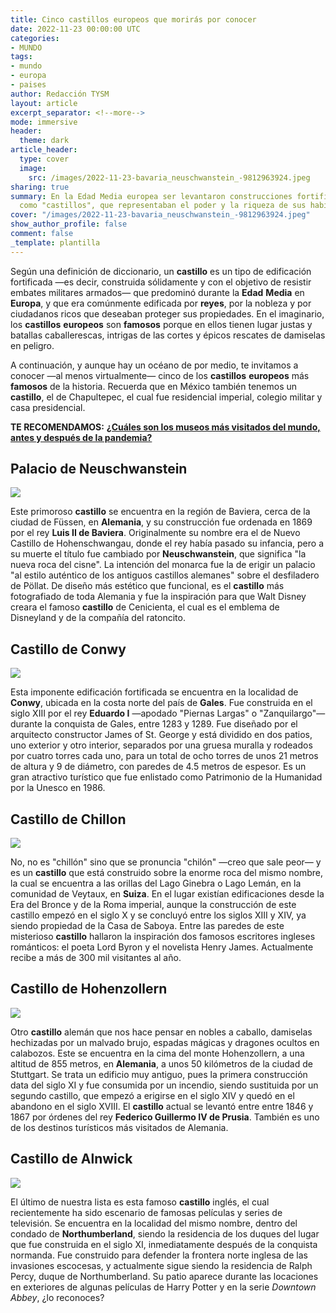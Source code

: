 ```yaml
---
title: Cinco castillos europeos que morirás por conocer
date: 2022-11-23 00:00:00 UTC
categories:
- MUNDO
tags:
- mundo
- europa
- paises
author: Redacción TYSM
layout: article
excerpt_separator: <!--more-->
mode: immersive
header:
  theme: dark
article_header:
  type: cover
  image:
    src: /images/2022-11-23-bavaria_neuschwanstein_-9812963924.jpeg
sharing: true
summary: En la Edad Media europea ser levantaron construcciones fortificadas conocidas
  como "castillos", que representaban el poder y la riqueza de sus habitantes.
cover: "/images/2022-11-23-bavaria_neuschwanstein_-9812963924.jpeg"
show_author_profile: false
comment: false
_template: plantilla
---
```







Según una definición de diccionario, un **castillo** es un tipo de edificación fortificada —es decir, construida sólidamente y con el objetivo de resistir embates militares armados— que predominó durante la **Edad** **Media** en **Europa**, y que era comúnmente edificada por **reyes**, por la nobleza y por ciudadanos ricos que deseaban proteger sus propiedades. En el imaginario, los **castillos** **europeos** son **famosos** porque en ellos tienen lugar justas y batallas caballerescas, intrigas de las cortes y épicos rescates de damiselas en peligro.

A continuación, y aunque hay un océano de por medio, te invitamos a conocer —al menos virtualmente— cinco de los **castillos** **europeos** más **famosos** de la historia. Recuerda que en México también tenemos un **castillo**, el de Chapultepec, el cual fue residencial imperial, colegio militar y casa presidencial.

**TE RECOMENDAMOS:** [**¿Cuáles son los museos más visitados del mundo, antes y después de la pandemia?**](https://blog.tonoysumariachi.com/mundo/2022/06/09/los-museos-mas-visitados-del-mundo-cuales-son.html)

## Palacio de Neuschwanstein

![](https://upload.wikimedia.org/wikipedia/commons/thumb/f/f8/Schloss_Neuschwanstein_2013.jpg/1024px-Schloss_Neuschwanstein_2013.jpg)

Este primoroso **castillo** se encuentra en la región de Baviera, cerca de la ciudad de Füssen, en **Alemania**, y su construcción fue ordenada en 1869 por el rey **Luis II de Baviera**. Originalmente su nombre era el de Nuevo Castillo de Hohenschwangau, donde el rey había pasado su infancia, pero a su muerte el título fue cambiado por **Neuschwanstein**, que significa "la nueva roca del cisne". La intención del monarca fue la de erigir un palacio "al estilo auténtico de los antiguos castillos alemanes" sobre el desfiladero de Pöllat. De diseño más estético que funcional, es el **castillo** más fotografiado de toda Alemania y fue la inspiración para que Walt Disney creara el famoso **castillo** de Cenicienta, el cual es el emblema de Disneyland y de la compañía del ratoncito.

## Castillo de Conwy

![](https://upload.wikimedia.org/wikipedia/commons/thumb/d/d3/Conwy_Castle_12.jpg/1024px-Conwy_Castle_12.jpg)

Esta imponente edificación fortificada se encuentra en la localidad de **Conwy**, ubicada en la costa norte del país de **Gales**. Fue construida en el siglo XIII por el rey **Eduardo I** —apodado "Piernas Largas" o "Zanquilargo"— durante la conquista de Gales, entre 1283 y 1289. Fue diseñado por el arquitecto constructor James of St. George y está dividido en dos patios, uno exterior y otro interior, separados por una gruesa muralla y rodeados por cuatro torres cada uno, para un total de ocho torres de unos 21 metros de altura y 9 de diámetro, con paredes de 4.5 metros de espesor. Es un gran atractivo turístico que fue enlistado como Patrimonio de la Humanidad por la Unesco en 1986.

## Castillo de Chillon

![](https://upload.wikimedia.org/wikipedia/commons/thumb/4/48/001_Chateau_de_Chillon_and_Dents_du_Midi_Photo_by_Giles_Laurent.jpg/1024px-001_Chateau_de_Chillon_and_Dents_du_Midi_Photo_by_Giles_Laurent.jpg)

No, no es "chillón" sino que se pronuncia "chilón" —creo que sale peor— y es un **castillo** que está construido sobre la enorme roca del mismo nombre, la cual se encuentra a las orillas del Lago Ginebra o Lago Lemán, en la comunidad de Veytaux, en **Suiza**. En el lugar existían edificaciones desde la Era del Bronce y de la Roma imperial, aunque la construcción de este castillo empezó en el siglo X y se concluyó entre los siglos XIII y XIV, ya siendo propiedad de la Casa de Saboya. Entre las paredes de este misterioso **castillo** hallaron la inspiración dos famosos escritores ingleses románticos: el poeta Lord Byron y el novelista Henry James. Actualmente recibe a más de 300 mil visitantes al año.

## Castillo de Hohenzollern

![](https://upload.wikimedia.org/wikipedia/commons/thumb/6/68/Burg_Hohenzollern_%281._Burg%2C_1000-1267_%5E_3._Burg_1850-1867%29_-_panoramio_%287%29.jpg/1024px-Burg_Hohenzollern_%281._Burg%2C_1000-1267_%5E_3._Burg_1850-1867%29_-_panoramio_%287%29.jpg)

Otro **castillo** alemán que nos hace pensar en nobles a caballo, damiselas hechizadas por un malvado brujo, espadas mágicas y dragones ocultos en calabozos. Este se encuentra en la cima del monte Hohenzollern, a una altitud de 855 metros, en **Alemania**, a unos 50 kilómetros de la ciudad de Stuttgart. Se trata un edificio muy antiguo, pues la primera construcción data del siglo XI y fue consumida por un incendio, siendo sustituida por un segundo castillo, que empezó a erigirse en el siglo XIV y quedó en el abandono en el siglo XVIII. El **castillo** actual se levantó entre entre 1846 y 1867 por órdenes del rey **Federico Guillermo IV de Prusia**. También es uno de los destinos turísticos más visitados de Alemania.

## Castillo de Alnwick

![](https://upload.wikimedia.org/wikipedia/commons/4/4b/Alnwick_Castle_02.jpg)

El último de nuestra lista es esta famoso **castillo** inglés, el cual recientemente ha sido escenario de famosas películas y series de televisión. Se encuentra en la localidad del mismo nombre, dentro del condado de **Northumberland**, siendo la residencia de los duques del lugar que fue construida en el siglo XI, inmediatamente después de la conquista normanda. Fue construido para defender la frontera norte inglesa de las invasiones escocesas, y actualmente sigue siendo la residencia de Ralph Percy, duque de Northumberland. Su patio aparece durante las locaciones en exteriores de algunas películas de Harry Potter y en la serie _Downtown Abbey_, ¿lo reconoces?
